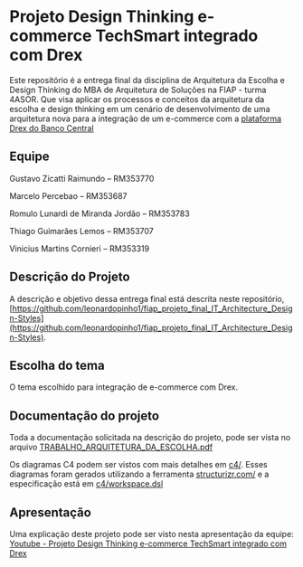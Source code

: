 # Projeto Design Thinking e-commerce TechSmart integrado com Drex

Este repositório é a entrega final da disciplina de Arquitetura da Escolha e Design Thinking do MBA de Arquitetura de Soluções na FIAP - turma 4ASOR. Que visa aplicar os processos e conceitos da arquitetura da escolha e design thinking em um cenário de desenvolvimento de uma arquitetura nova para a integração de um e-commerce com a [plataforma Drex do Banco Central](https://www.bcb.gov.br/estabilidadefinanceira/drex)

## Equipe

Gustavo Zicatti Raimundo – RM353770 

Marcelo Percebao – RM353687 

Romulo Lunardi de Miranda Jordão – RM353783 

Thiago Guimarães Lemos – RM353707 

Vinicius Martins Cornieri – RM353319 

## Descrição do Projeto

A descrição e objetivo dessa entrega final está descrita neste repositório, [https://github.com/leonardopinho1/fiap_projeto_final_IT_Architecture_Design-Styles](https://github.com/leonardopinho1/fiap_projeto_final_IT_Architecture_Design-Styles).

## Escolha do tema

O tema escolhido para integração de e-commerce com Drex.

## Documentação do projeto

Toda a documentação solicitada na descrição do projeto, pode ser vista no arquivo [TRABALHO_ARQUITETURA_DA_ESCOLHA.pdf](TRABALHO_ARQUITETURA_DA_ESCOLHA.pdf)

Os diagramas C4 podem ser vistos com mais detalhes em [c4/](c4). Esses diagramas foram gerados utilizando a ferramenta [structurizr.com/](https://structurizr.com/) e a especificação está em [c4/workspace.dsl](c4/workspace.dsl)

## Apresentação

Uma explicação deste projeto pode ser visto nesta apresentação da equipe: [Youtube - Projeto Design Thinking e-commerce TechSmart integrado com Drex](https://youtu.be/8rE3qMPrKx0)